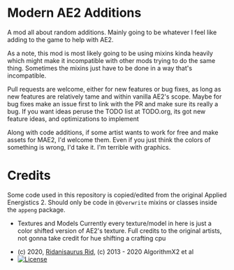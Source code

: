 # Modern AE2 Additions
A mod all about random additions. Mainly going to be whatever I feel like adding to the game to help with AE2.

As a note, this mod is most likely going to be using mixins kinda heavily which
might make it incompatible with other mods trying to do the same
thing. Sometimes the mixins just have to be done in a way that's incompatible.

Pull requests are welcome, either for new features or bug fixes, as long as new
features are relatively tame and within vanilla AE2's scope. Maybe for bug fixes
make an issue first to link with the PR and make sure its really a bug. If you
want ideas peruse the TODO list at TODO.org, its got new feature ideas, and
optimizations to implement

Along with code additions, if some artist wants to work for free and make assets
for MAE2, I'd welcome them. Even if you just think the colors of something is
wrong, I'd take it. I'm terrible with graphics.

# Credits
Some code used in this repository is copied/edited from the original
Applied Energistics 2. Should only be code in `@Overwrite` mixins or classes inside
the `appeng` package.

* Textures and Models Currently every texture/model in here is just a color
shifted version of AE2's texture. Full credits to the original artists, not gonna
take credit for hue shifting a crafting cpu
- (c) 2020, [Ridanisaurus Rid](https://github.com/Ridanisaurus/), (c) 2013 - 2020 AlgorithmX2 et al
- [![License](https://img.shields.io/badge/License-CC%20BY--NC--SA%203.0-yellow.svg?style=flat-square)](https://creativecommons.org/licenses/by-nc-sa/3.0/)